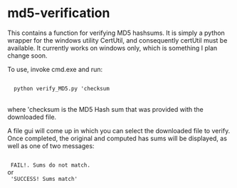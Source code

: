 # md5-verification

This contains a function for verifying MD5 hashsums.  It is simply a python wrapper for the windows utility CertUtil, and consequently certUtil must be available.  It currently works on windows only, which is something I plan change soon.

To use, invoke cmd.exe and run:

<code>
  python verify_MD5.py 'checksum
   
</code>
<br>
 where 'checksum is the MD5 Hash sum that was provided with the downloaded file.
 
 A file gui will come up in which you can select the downloaded file to verify.  Once completed, the original and computed has sums will be displayed, as well as one of two messages:
 
<code>
 FAIL!. Sums do not match.
</code>
 or
<code>
 'SUCCESS! Sums match'
</code>
